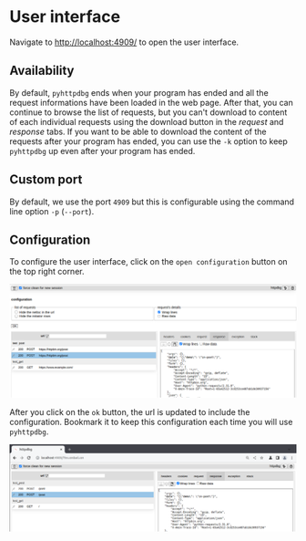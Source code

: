 # User interface

Navigate to [http://localhost:4909/](http://localhost:4909/) to open the user interface.

## Availability

By default, `pyhttpdbg` ends when your program has ended and all the request informations have been loaded in the web page. After that, you can continue to browse the list of requests, but you can't download to content of each individual requests using the download button in the _request_ and _response_ tabs. If you want to be able to download the content of the requests after your program has ended, you can use the `-k` option to keep `pyhttpdbg` up even after your program has ended. 

## Custom port

By default, we use the port `4909` but this is configurable using the command line option `-p` (`--port`).

## Configuration

To configure the user interface, click on the `open configuration` button on the top right corner. 

![ui configuration](img/ui-configuration.png)

After you click on the `ok` button, the url is updated to include the configuration. Bookmark it to keep this configuration each time you will use `pyhttpdbg`.

![ui bookmark](img/ui-bookmark.png)